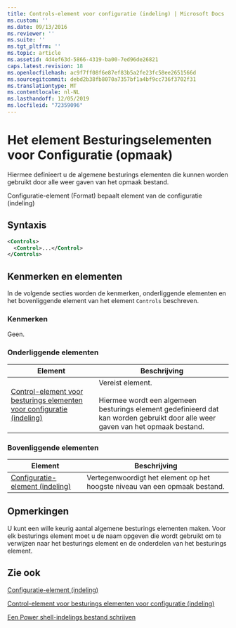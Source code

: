 ```yaml
---
title: Controls-element voor configuratie (indeling) | Microsoft Docs
ms.custom: ''
ms.date: 09/13/2016
ms.reviewer: ''
ms.suite: ''
ms.tgt_pltfrm: ''
ms.topic: article
ms.assetid: 4d4ef63d-5866-4319-ba00-7ed96de26821
caps.latest.revision: 18
ms.openlocfilehash: ac9f7ff08f6e87ef83b5a2fe23fc58ee2651566d
ms.sourcegitcommit: debd2b38fb8070a7357bf1a4bf9cc736f3702f31
ms.translationtype: MT
ms.contentlocale: nl-NL
ms.lasthandoff: 12/05/2019
ms.locfileid: "72359096"
---
```

# <a name="controls-element-for-configuration-format"></a>Het element Besturingselementen voor Configuratie (opmaak)

Hiermee definieert u de algemene besturings elementen die kunnen worden gebruikt door alle weer gaven van het opmaak bestand.

Configuratie-element (Format) bepaalt element van de configuratie (indeling)

## <a name="syntax"></a>Syntaxis

```xml
<Controls>
  <Control>...</Control>
</Controls>
```

## <a name="attributes-and-elements"></a>Kenmerken en elementen

In de volgende secties worden de kenmerken, onderliggende elementen en het bovenliggende element van het element `Controls` beschreven.

### <a name="attributes"></a>Kenmerken

Geen.

### <a name="child-elements"></a>Onderliggende elementen

|Element|Beschrijving|
|-------------|-----------------|
|[Control-element voor besturings elementen voor configuratie (indeling)](./control-element-for-controls-for-configuration-format.md)|Vereist element.<br /><br /> Hiermee wordt een algemeen besturings element gedefinieerd dat kan worden gebruikt door alle weer gaven van het opmaak bestand.|

### <a name="parent-elements"></a>Bovenliggende elementen

|Element|Beschrijving|
|-------------|-----------------|
|[Configuratie-element (indeling)](./configuration-element-format.md)|Vertegenwoordigt het element op het hoogste niveau van een opmaak bestand.|

## <a name="remarks"></a>Opmerkingen

U kunt een wille keurig aantal algemene besturings elementen maken. Voor elk besturings element moet u de naam opgeven die wordt gebruikt om te verwijzen naar het besturings element en de onderdelen van het besturings element.

## <a name="see-also"></a>Zie ook

[Configuratie-element (indeling)](./configuration-element-format.md)

[Control-element voor besturings elementen voor configuratie (indeling)](./control-element-for-controls-for-configuration-format.md)

[Een Power shell-indelings bestand schrijven](./writing-a-powershell-formatting-file.md)
